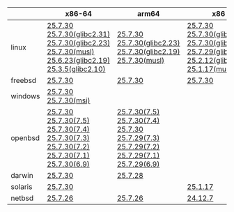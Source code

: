 ||x86-64|arm64|x86|ppc64le|armv7|armel|
| --- | --- | --- | --- | --- | --- | --- |
|linux|[25.7.30](https://github.com/roswell/sbcl_head/releases/download/25.7.30/sbcl-25.7.30-x86-64-linux-binary.tar.bz2)<br />[25.7.30(glibc2.31)](https://github.com/roswell/sbcl_head/releases/download/25.7.30/sbcl-25.7.30-x86-64-linux-glibc2.31-binary.tar.bz2)<br />[25.7.30(glibc2.23)](https://github.com/roswell/sbcl_head/releases/download/25.7.30/sbcl-25.7.30-x86-64-linux-glibc2.23-binary.tar.bz2)<br />[25.7.30(musl)](https://github.com/roswell/sbcl_head/releases/download/25.7.30/sbcl-25.7.30-x86-64-linux-musl-binary.tar.bz2)<br />[25.6.23(glibc2.19)](https://github.com/roswell/sbcl_head/releases/download/25.6.23/sbcl-25.6.23-x86-64-linux-glibc2.19-binary.tar.bz2)<br />[25.3.5(glibc2.10)](https://github.com/roswell/sbcl_head/releases/download/25.3.5/sbcl-25.3.5-x86-64-linux-glibc2.10-binary.tar.bz2)<br />|[25.7.30](https://github.com/roswell/sbcl_head/releases/download/25.7.30/sbcl-25.7.30-arm64-linux-binary.tar.bz2)<br />[25.7.30(glibc2.23)](https://github.com/roswell/sbcl_head/releases/download/25.7.30/sbcl-25.7.30-arm64-linux-glibc2.23-binary.tar.bz2)<br />[25.7.30(glibc2.19)](https://github.com/roswell/sbcl_head/releases/download/25.7.30/sbcl-25.7.30-arm64-linux-glibc2.19-binary.tar.bz2)<br />[25.7.30(musl)](https://github.com/roswell/sbcl_head/releases/download/25.7.30/sbcl-25.7.30-arm64-linux-musl-binary.tar.bz2)<br />|[25.7.30](https://github.com/roswell/sbcl_head/releases/download/25.7.30/sbcl-25.7.30-x86-linux-binary.tar.bz2)<br />[25.7.30(glibc2.23)](https://github.com/roswell/sbcl_head/releases/download/25.7.30/sbcl-25.7.30-x86-linux-glibc2.23-binary.tar.bz2)<br />[25.7.30(glibc2.19)](https://github.com/roswell/sbcl_head/releases/download/25.7.30/sbcl-25.7.30-x86-linux-glibc2.19-binary.tar.bz2)<br />[25.7.29(glibc2.31)](https://github.com/roswell/sbcl_head/releases/download/25.7.29/sbcl-25.7.29-x86-linux-glibc2.31-binary.tar.bz2)<br />[25.2.12(glibc2.10)](https://github.com/roswell/sbcl_head/releases/download/25.2.12/sbcl-25.2.12-x86-linux-glibc2.10-binary.tar.bz2)<br />[25.1.17(musl)](https://github.com/roswell/sbcl_head/releases/download/25.1.17/sbcl-25.1.17-x86-linux-musl-binary.tar.bz2)<br />|[25.7.30](https://github.com/roswell/sbcl_head/releases/download/25.7.30/sbcl-25.7.30-ppc64le-linux-binary.tar.bz2)<br />[25.7.30(glibc2.23)](https://github.com/roswell/sbcl_head/releases/download/25.7.30/sbcl-25.7.30-ppc64le-linux-glibc2.23-binary.tar.bz2)<br />[25.7.30(glibc2.19)](https://github.com/roswell/sbcl_head/releases/download/25.7.30/sbcl-25.7.30-ppc64le-linux-glibc2.19-binary.tar.bz2)<br />|[25.7.29](https://github.com/roswell/sbcl_head/releases/download/25.7.29/sbcl-25.7.29-armv7-linux-binary.tar.bz2)<br />|[25.1.17](https://github.com/roswell/sbcl_head/releases/download/25.1.17/sbcl-25.1.17-armel-linux-binary.tar.bz2)<br />|
|freebsd|[25.7.30](https://github.com/roswell/sbcl_head/releases/download/25.7.30/sbcl-25.7.30-x86-64-freebsd-binary.tar.bz2)<br />|[25.7.30](https://github.com/roswell/sbcl_head/releases/download/25.7.30/sbcl-25.7.30-arm64-freebsd-binary.tar.bz2)<br />|[25.7.30](https://github.com/roswell/sbcl_head/releases/download/25.7.30/sbcl-25.7.30-x86-freebsd-binary.tar.bz2)<br />||||
|windows|[25.7.30](https://github.com/roswell/sbcl_head/releases/download/25.7.30/sbcl-25.7.30-x86-64-windows-binary.tar.bz2)<br />[25.7.30(msi)](https://github.com/roswell/sbcl_head/releases/download/25.7.30/sbcl-25.7.30-x86-64-windows-binary.msi)<br />||||||
|openbsd|[25.7.30](https://github.com/roswell/sbcl_head/releases/download/25.7.30/sbcl-25.7.30-x86-64-openbsd-binary.tar.bz2)<br />[25.7.30(7.5)](https://github.com/roswell/sbcl_head/releases/download/25.7.30/sbcl-25.7.30-x86-64-openbsd-7.5-binary.tar.bz2)<br />[25.7.30(7.4)](https://github.com/roswell/sbcl_head/releases/download/25.7.30/sbcl-25.7.30-x86-64-openbsd-7.4-binary.tar.bz2)<br />[25.7.30(7.3)](https://github.com/roswell/sbcl_head/releases/download/25.7.30/sbcl-25.7.30-x86-64-openbsd-7.3-binary.tar.bz2)<br />[25.7.30(7.2)](https://github.com/roswell/sbcl_head/releases/download/25.7.30/sbcl-25.7.30-x86-64-openbsd-7.2-binary.tar.bz2)<br />[25.7.30(7.1)](https://github.com/roswell/sbcl_head/releases/download/25.7.30/sbcl-25.7.30-x86-64-openbsd-7.1-binary.tar.bz2)<br />[25.7.30(6.9)](https://github.com/roswell/sbcl_head/releases/download/25.7.30/sbcl-25.7.30-x86-64-openbsd-6.9-binary.tar.bz2)<br />|[25.7.30(7.5)](https://github.com/roswell/sbcl_head/releases/download/25.7.30/sbcl-25.7.30-arm64-openbsd-7.5-binary.tar.bz2)<br />[25.7.30(7.4)](https://github.com/roswell/sbcl_head/releases/download/25.7.30/sbcl-25.7.30-arm64-openbsd-7.4-binary.tar.bz2)<br />[25.7.30](https://github.com/roswell/sbcl_head/releases/download/25.7.30/sbcl-25.7.30-arm64-openbsd-binary.tar.bz2)<br />[25.7.29(7.3)](https://github.com/roswell/sbcl_head/releases/download/25.7.29/sbcl-25.7.29-arm64-openbsd-7.3-binary.tar.bz2)<br />[25.7.29(7.2)](https://github.com/roswell/sbcl_head/releases/download/25.7.29/sbcl-25.7.29-arm64-openbsd-7.2-binary.tar.bz2)<br />[25.7.29(7.1)](https://github.com/roswell/sbcl_head/releases/download/25.7.29/sbcl-25.7.29-arm64-openbsd-7.1-binary.tar.bz2)<br />[25.7.29(6.9)](https://github.com/roswell/sbcl_head/releases/download/25.7.29/sbcl-25.7.29-arm64-openbsd-6.9-binary.tar.bz2)<br />|||||
|darwin|[25.7.30](https://github.com/roswell/sbcl_head/releases/download/25.7.30/sbcl-25.7.30-x86-64-darwin-binary.tar.bz2)<br />|[25.7.28](https://github.com/roswell/sbcl_head/releases/download/25.7.28/sbcl-25.7.28-arm64-darwin-binary.tar.bz2)<br />|||||
|solaris|[25.7.30](https://github.com/roswell/sbcl_head/releases/download/25.7.30/sbcl-25.7.30-x86-64-solaris-binary.tar.bz2)<br />||[25.1.17](https://github.com/roswell/sbcl_head/releases/download/25.1.17/sbcl-25.1.17-x86-solaris-binary.tar.bz2)<br />||||
|netbsd|[25.7.26](https://github.com/roswell/sbcl_head/releases/download/25.7.26/sbcl-25.7.26-x86-64-netbsd-binary.tar.bz2)<br />|[25.7.26](https://github.com/roswell/sbcl_head/releases/download/25.7.26/sbcl-25.7.26-arm64-netbsd-binary.tar.bz2)<br />|[24.12.7](https://github.com/roswell/sbcl_head/releases/download/24.12.7/sbcl-24.12.7-x86-netbsd-binary.tar.bz2)<br />||||
